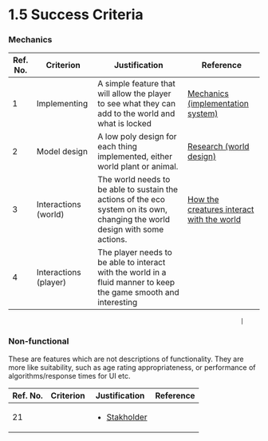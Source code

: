 # 1.5 Success Criteria

### Mechanics

| Ref. No. | Criterion             | Justification                                                                                                                 | Reference                                                                                                          |
| -------- | --------------------- | ----------------------------------------------------------------------------------------------------------------------------- | ------------------------------------------------------------------------------------------------------------------ |
| 1        | Implementing          | A simple feature that will allow the player to see what they can add to the world and what is locked                          | [Mechanics (implementation system)](1.4a-features-of-the-proposed-solution.md)                                     |
| 2        | Model design          | A low poly design for each thing implemented, either world plant or animal.                                                   | [Research (world design)](1.3-research-the-problem.md#world-design-and-art-style)                                  |
| 3        | Interactions (world)  | The world needs to be able to sustain the actions of the eco system on its own, changing the world design with some actions.  | [How the creatures interact with the world](1.3-research-the-problem.md#how-the-creatures-interact-with-the-world) |
| 4        | Interactions (player) | The player needs to be able to interact with the world in a fluid manner to keep the game smooth and interesting              |                                                                                                                    |

```
                                                                 |
```

### Non-functional

These are features which are not descriptions of functionality. They are more like suitability, such as age rating appropriateness, or performance of algorithms/response times for UI etc.

| Ref. No. | Criterion | Justification                                                  | Reference |
| -------- | --------- | -------------------------------------------------------------- | --------- |
| 21       |           | <ul><li><a href="1.2-stakeholders.md">Stakholder</a></li></ul> |           |

